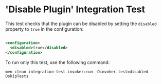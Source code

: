 # 'Disable Plugin' Integration Test

This test checks that the plugin can be disabled by setting the `disabled`
property to `true` in the configuration:

```xml

<configuration>
  <disabled>true</disabled>
</configuration>
```

To run only this test, use the following command:

```shell
mvn clean integration-test invoker:run -Dinvoker.test=disabled -DskipTests
```
